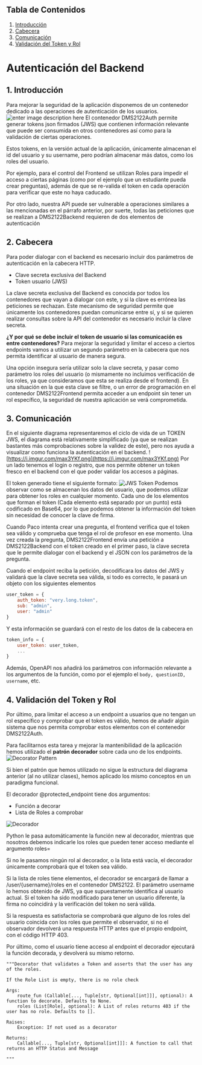<!-- vscode-markdown-toc -->
## Tabla de Contenidos
1. [Introducción](#Introducción)
2. [Cabecera](#Cabecera)
3. [Comunicación](#Comunicación)
4. [Validación del Token y Rol](#Validación-del-Token-y-Rol)

<!-- vscode-markdown-toc-config
	numbering=true
	autoSave=true
	/vscode-markdown-toc-config -->
<!-- /vscode-markdown-toc -->
# Autenticación del Backend
##  1. <a name='Introduccin'></a>Introducción

Para mejorar la seguridad de la aplicación disponemos de un contenedor dedicado a las operaciones de autenticación de los usuarios.
![enter image description here](https://i.imgur.com/UDikfU7.png)
El contenedor DMS2122Auth permite generar tokens json firmados (JWS) que contienen información relevante que puede ser consumida en otros contenedores así como para la validación de ciertas operaciones. 

Estos tokens, en la versión actual de la aplicación, únicamente almacenan el id del usuario y su username, pero podrían almacenar más datos, como los roles del usuario. 

Por ejemplo, para el control del Frontend se utilizan Roles para impedir el acceso a ciertas páginas (como por el ejemplo que un estudiante pueda crear preguntas), además de que se re-valida el token en cada operación para verificar que este no haya caducado.

Por otro lado, nuestra API puede ser vulnerable a operaciones similares a las mencionadas en el párrafo anterior, por suerte, todas las peticiones que se realizan a DMS2122Backend requieren de dos elementos de autenticación

##  2. <a name='Cabecera'></a>Cabecera
Para poder dialogar con el backend es necesario incluir dos parámetros de autenticación en la cabecera HTTP.

 - Clave secreta exclusiva del Backend
 - Token usuario (JWS)
 
La clave secreta exclusiva del Backend es conocida por todos los contenedores que vayan a dialogar con este, y si la clave es errónea las peticiones se rechazan. 
Este mecanismo de seguridad permite que únicamente los contenedores puedan comunicarse entre sí, y si se quieren realizar consultas sobre la API del contenedor es necesario incluir la clave secreta. 

**¿Y por qué se debe incluir el token de usuario si las comunicación es entre contenedores?**
Para mejorar la seguridad y limitar el acceso a ciertos endpoints vamos a utilizar un segundo parámetro en la cabecera que nos permita identificar al usuario de manera segura. 

Una opción insegura sería utilizar solo la clave secreta, y pasar como parámetro los roles del usuario (o mismamente no incluimos verificación de los roles, ya que consideramos que esta se realiza desde el frontend).
En una situación en la que esta clave se filtre, o un error de programación en el contenedor DMS2122Frontend permita acceder a un endpoint sin tener un rol específico, la seguridad de nuestra aplicación se verá comprometida. 

##  3. <a name='Comunicacin'></a>Comunicación
En el siguiente diagrama representaremos el ciclo de vida de un TOKEN JWS, el diagrama está relativamente simplificado (ya que se realizan bastantes más comprobaciones sobre la validez de este), pero nos ayuda a visualizar como funciona la autenticación en el backend. 
![https://i.imgur.com/max3YKf.png](https://i.imgur.com/max3YKf.png)
Por un lado tenemos el login o registro, que nos permite obtener un token fresco en el backend con el que poder validar los accesos a páginas. 

El token generado tiene el siguiente formato:
![JWS Token](https://i.imgur.com/Avwxkyl.png)
Podemos observar como se almacenan los datos del usuario, que podemos utilizar para obtener los roles en cualquier momento. 
Cada uno de los elementos que forman el token (Cada elemento está separado por un punto) está codificado en Base64, por lo que podemos obtener la información del token sin necesidad de conocer la clave de firma. 

Cuando Paco intenta crear una pregunta, el frontend verifica que el token sea válido y comprueba que tenga el rol de profesor en ese momento. 
Una vez creada la pregunta, DMS2122Frontend envía una petición a DMS2122Backend con el token creado en el primer paso, la clave secreta que le permite dialogar con el backend y el JSON con los parámetros de la pregunta. 

Cuando el endpoint reciba la petición, decodificara los datos del JWS y validará que la clave secreta sea válida, si todo es correcto, le pasará un objeto con los siguientes elementos 

```javascript
user_token = {
	auth_token: "very.long.token",
	sub: "admin", 
	user: "admin"
}
```

Y esta información se guardará con el resto de los datos de la cabecera en 
```javascript
token_info = {
	user_token: user_token,
	...
}
```

Además, OpenAPI nos añadirá los parámetros con información relevante a los argumentos de la función, como por el ejemplo el `body, questionID, username`, etc. 

##  4. <a name='ValidacindelTokenyRol'></a>Validación del Token y Rol
Por último, para limitar el acceso a un endpoint a usuarios que no tengan un rol específico y comprobar que el token es válido, hemos de añadir algún sistema que nos permita comprobar estos elementos con el contenedor DMS2122Auth. 

Para facilitarnos esta tarea y mejorar la mantenibilidad de la aplicación hemos utilizado el **patrón decorador** sobre cada uno de los endpoints. 
![Decorator Pattern](https://res.cloudinary.com/practicaldev/image/fetch/s--EZKxegnb--/c_limit,f_auto,fl_progressive,q_auto,w_880/https://upload.wikimedia.org/wikipedia/commons/thumb/e/e9/Decorator_UML_class_diagram.svg/400px-Decorator_UML_class_diagram.svg.png)

Si bien el patrón que hemos utilizado no sigue la estructura del diagrama anterior (al no utilizar clases), hemos aplicado los mismo conceptos en un paradigma funcional.

El decorador @protected_endpoint tiene dos argumentos:

 - Función a decorar
 - Lista de Roles a comprobar

![Decorador](https://i.imgur.com/1SQE1RJ.png)

Python le pasa automáticamente la función new al decorador, mientras que nosotros debemos indicarle los roles que pueden tener acceso mediante el argumento roles=

Si no le pasamos ningún rol al decorador, o la lista está vacía, el decorador únicamente comprobará que el token sea válido.

Si la lista de roles tiene elementos, el decorador se encargará de llamar a /user/{username}/roles en el contenedor DMS2122.
El parámetro username lo hemos obtenido de JWS, ya que supuestamente identifica al usuario actual. Si el token ha sido modificado para tener un usuario diferente, la firma no coincidirá y la verificación del token no será válida. 

Si la respuesta es satisfactoria se comprobará que alguno de los roles del usuario coincida con los roles que permite el observador, si no el observador devolverá una respuesta HTTP antes que el propio endpoint, con el código HTTP 403.

Por último, como el usuario tiene acceso al endpoint el decorador ejecutará la función decorada, y devolverá su mismo retorno. 

```
"""Decorator that validates a Token and asserts that the user has any of the roles.

If the Role List is empty, there is no role check 

Args:
	route_fun (Callable[..., Tuple[str, Optional[int]]], optional): A function to decorate. Defaults to None.
	roles (List[Role], optional): A List of roles returns 403 if the user has no role. Defaults to [].

Raises:
	Exception: If not used as a decorator

Returns:
	Callable[..., Tuple[str, Optional[int]]]: A function to call that returns an HTTP Status and Message

"""
```
